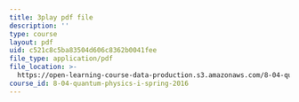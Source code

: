 ```yaml
---
title: 3play pdf file
description: ''
type: course
layout: pdf
uid: c521c8c5ba83504d606c8362b0041fee
file_type: application/pdf
file_location: >-
  https://open-learning-course-data-production.s3.amazonaws.com/8-04-quantum-physics-i-spring-2016/c521c8c5ba83504d606c8362b0041fee_rCRH9CTThlo.pdf
course_id: 8-04-quantum-physics-i-spring-2016
---
```

